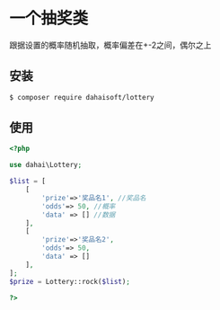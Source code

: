 # 一个抽奖类

跟据设置的概率随机抽取，概率偏差在+-2之间，偶尔之上

## 安装

```bash
$ composer require dahaisoft/lottery
```

## 使用

```php
<?php

use dahai\Lottery;

$list = [
    [
        'prize'=>'奖品名1', //奖品名
        'odds'=> 50, //概率
        'data' => [] //数据
    ],
    [
        'prize'=>'奖品名2',
        'odds'=> 50,
        'data' => []
    ],
];
$prize = Lottery::rock($list);

?>
```
